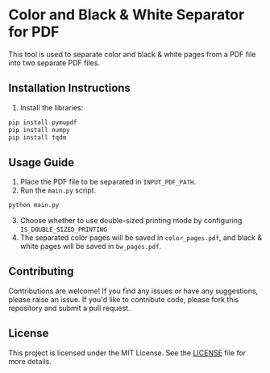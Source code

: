 # Color and Black & White Separator for PDF

This tool is used to separate color and black & white pages from a PDF file into two separate PDF files.

## Installation Instructions

1. Install the libraries:

```bash
pip install pymupdf
pip install numpy
pip install tqdm
```

## Usage Guide

1. Place the PDF file to be separated in `INPUT_PDF_PATH`.
2. Run the `main.py` script.

```bash
python main.py
```
3. Choose whether to use double-sized printing mode by configuring `IS_DOUBLE_SIZED_PRINTING`
4. The separated color pages will be saved in `color_pages.pdf`, and black & white pages will be saved in `bw_pages.pdf`.

## Contributing

Contributions are welcome! If you find any issues or have any suggestions, please raise an issue. If you'd like to contribute code, please fork this repository and submit a pull request.

## License

This project is licensed under the MIT License. See the [LICENSE](LICENSE) file for more details.
